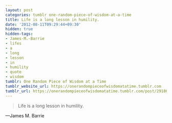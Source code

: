 ```yaml
---
layout: post
categories: tumblr one-random-piece-of-wisdom-at-a-time
title: Life is a long lesson in humility.
date: '2012-08-11T09:29:44+09:30'
hidden: true
hidden-tags:
- James-M.-Barrie
- lifes
- a
- long
- lesson
- in
- humility
- quote
- wisdom
tumblr: One Random Piece of Wisdom at a Time
tumblr_website_url: https://onerandompieceofwisdomatatime.tumblr.com
tumblr_url: https://onerandompieceofwisdomatatime.tumblr.com/post/29186884665/life-is-a-long-lesson-in-humility
---
```

> Life is a long lesson in humility.

—James M. Barrie
